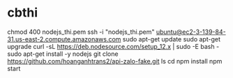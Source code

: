 # cbthi
chmod 400 nodejs_thi.pem
ssh -i "nodejs_thi.pem" ubuntu@ec2-3-139-84-31.us-east-2.compute.amazonaws.com
sudo apt-get update
sudo apt-get upgrade
curl -sL https://deb.nodesource.com/setup_12.x | sudo -E bash -
sudo apt-get install -y nodejs
git clone https://github.com/hoanganhtrans2/api-zalo-fake.git
ls
cd
npm install
npm start
